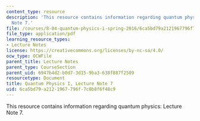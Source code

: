 ```yaml
---
content_type: resource
description: 'This resource contains information regarding quantum physics: Lecture
  Note 7.'
file: /courses/8-04-quantum-physics-i-spring-2016/6ca5bd79a2121967796f7c0b8f6f48c9_MIT8_04S16_LecNotes7.pdf
file_type: application/pdf
learning_resource_types:
- Lecture Notes
license: https://creativecommons.org/licenses/by-nc-sa/4.0/
ocw_type: OCWFile
parent_title: Lecture Notes
parent_type: CourseSection
parent_uid: 6947b4d2-b0d7-3d15-9ba3-638f887f2509
resourcetype: Document
title: Quantum Physics I, Lecture Note 7
uid: 6ca5bd79-a212-1967-796f-7c0b8f6f48c9
---
```

This resource contains information regarding quantum physics: Lecture Note 7.